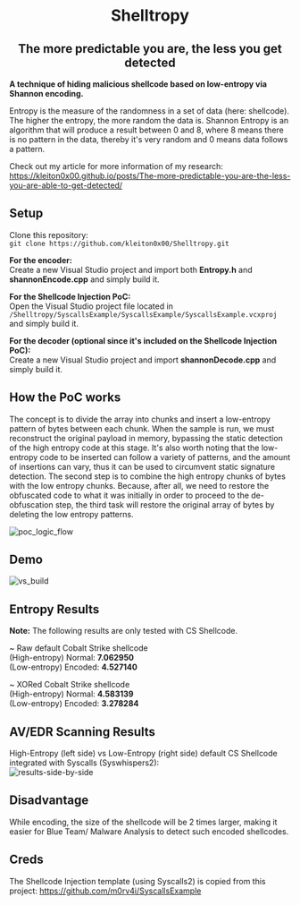 <h1 align="center">
    Shelltropy
</h1>

<h2 align="center">
    The more predictable you are, the less you get detected
</h2>

**A technique of hiding malicious shellcode based on low-entropy via Shannon encoding.**

Entropy is the measure of the randomness in a set of data (here: shellcode). The higher the entropy, the more random the data is. Shannon Entropy is an algorithm that will produce a result between 0 and 8, where 8 means there is no pattern in the data, thereby it's very random and 0 means data follows a pattern.

Check out my article for more information of my research: https://kleiton0x00.github.io/posts/The-more-predictable-you-are-the-less-you-are-able-to-get-detected/

## Setup
Clone this repository:  
```git clone https://github.com/kleiton0x00/Shelltropy.git```

**For the encoder:**  
Create a new Visual Studio project and import both **Entropy.h** and **shannonEncode.cpp** and simply build it.

**For the Shellcode Injection PoC:**  
Open the Visual Studio project file located in ```/Shelltropy/SyscallsExample/SyscallsExample/SyscallsExample.vcxproj``` and simply build it.

**For the decoder (optional since it's included on the Shellcode Injection PoC):**  
Create a new Visual Studio project and import **shannonDecode.cpp** and simply build it.

## How the PoC works

The concept is to divide the array into chunks and insert a low-entropy pattern of bytes between each chunk. When the sample is run, we must reconstruct the original payload in memory, bypassing the static detection of the high entropy code at this stage.
It's also worth noting that the low-entropy code to be inserted can follow a variety of patterns, and the amount of insertions can vary, thus it can be used to circumvent static signature detection. The second step is to combine the high entropy chunks of bytes with the low entropy chunks. 
Because, after all, we need to restore the obfuscated code to what it was initially in order to proceed to the de-obfuscation step, the third task will restore the original array of bytes by deleting the low entropy patterns. 

![poc_logic_flow](https://github.com/kleiton0x00/Shelltropy/blob/main/Images/encoding_logic_flow.jpg?raw=true)

## Demo

![vs_build](https://i.imgur.com/3B7p4hB.gif)

## Entropy Results

**Note:** The following results are only tested with CS Shellcode.

~ Raw default Cobalt Strike shellcode  
(High-entropy) Normal: **7.062950**   
(Low-entropy) Encoded: **4.527140**  

~ XORed Cobalt Strike shellcode  
(High-entropy) Normal: **4.583139**    
(Low-entropy) Encoded: **3.278284**

## AV/EDR Scanning Results

High-Entropy (left side) vs Low-Entropy (right side) default CS Shellcode integrated with Syscalls (Syswhispers2):  
![results-side-by-side](https://i.imgur.com/ZXcGlDQ.jpg)

## Disadvantage

While encoding, the size of the shellcode will be 2 times larger, making it easier for Blue Team/ Malware Analysis to detect such encoded shellcodes.

## Creds

The Shellcode Injection template (using Syscalls2) is copied from this project: https://github.com/m0rv4i/SyscallsExample
